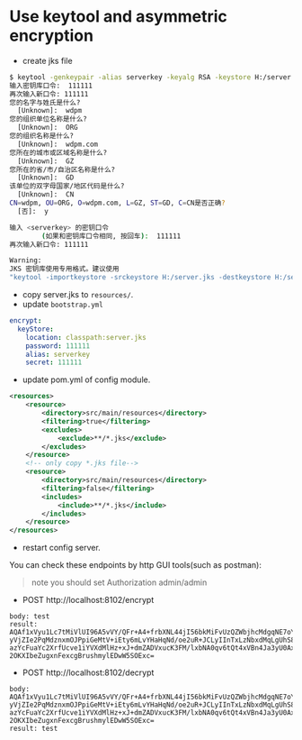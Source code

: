 # Use keytool and asymmetric encryption

- create jks file
```bash
$ keytool -genkeypair -alias serverkey -keyalg RSA -keystore H:/server.jks
输入密钥库口令:  111111
再次输入新口令: 111111
您的名字与姓氏是什么?
  [Unknown]:  wdpm
您的组织单位名称是什么?
  [Unknown]:  ORG
您的组织名称是什么?
  [Unknown]:  wdpm.com
您所在的城市或区域名称是什么?
  [Unknown]:  GZ
您所在的省/市/自治区名称是什么?
  [Unknown]:  GD
该单位的双字母国家/地区代码是什么?
  [Unknown]:  CN
CN=wdpm, OU=ORG, O=wdpm.com, L=GZ, ST=GD, C=CN是否正确?
  [否]:  y

输入 <serverkey> 的密钥口令
        (如果和密钥库口令相同, 按回车):  111111
再次输入新口令: 111111

Warning:
JKS 密钥库使用专用格式。建议使用 
"keytool -importkeystore -srckeystore H:/server.jks -destkeystore H:/server.jks -deststoretype pkcs12" 迁移到行业标准格式 PKCS12。
```
- copy server.jks to ``resources/``.
- update ``bootstrap.yml``
```yaml
encrypt:
  keyStore:
    location: classpath:server.jks
    password: 111111
    alias: serverkey
    secret: 111111
```
- update pom.yml of config module.
```xml
<resources>
    <resource>
        <directory>src/main/resources</directory>
        <filtering>true</filtering>
        <excludes>
            <exclude>**/*.jks</exclude>
        </excludes>
    </resource>
    <!-- only copy *.jks file-->
    <resource>
        <directory>src/main/resources</directory>
        <filtering>false</filtering>
        <includes>
            <include>**/*.jks</include>
        </includes>
    </resource>
</resources>
```
- restart config server. 

You can check these endpoints by http GUI tools(such as postman):
> note you should set Authorization admin/admin

- POST http://localhost:8102/encrypt
```
body: test
result: AQAf1xVyu1Lc7tMiVlUI96A5vVY/QFr+A4+frbXNL44jI56bkMiFvUzQZWbjhcMdgqNE7oYh2o+2uo1Au6kfonP7qFmhuJ/6OCnyrJ5GeRDba5aw
yVjZIe2PqMdznxmOJPpiGeMtV+iEty6mLvYHaHqNd/oe2uR+JCLyIInTxLzNbxdMqLgUhS8e3598JUNkzyF/LPlmAtQdqtJgweMCRUQBiaj66RvLlJqfroMp
azYcFuaYc2XrfUcve1iYVXdMlHz+xJ+dmZADVxucK3FM/lxbNA0qv6tQt4xVBn4Ja3yU0AxFVLEhjdmF005E3bLfhERmhh2lCoZuOYOL6lWpkiZMaSdGb8BW
2OKXIbeZugxnFexcgBrushmylEDwW5SOExc=
```


- POST http://localhost:8102/decrypt
```
body: AQAf1xVyu1Lc7tMiVlUI96A5vVY/QFr+A4+frbXNL44jI56bkMiFvUzQZWbjhcMdgqNE7oYh2o+2uo1Au6kfonP7qFmhuJ/6OCnyrJ5GeRDba5aw
yVjZIe2PqMdznxmOJPpiGeMtV+iEty6mLvYHaHqNd/oe2uR+JCLyIInTxLzNbxdMqLgUhS8e3598JUNkzyF/LPlmAtQdqtJgweMCRUQBiaj66RvLlJqfroMp
azYcFuaYc2XrfUcve1iYVXdMlHz+xJ+dmZADVxucK3FM/lxbNA0qv6tQt4xVBn4Ja3yU0AxFVLEhjdmF005E3bLfhERmhh2lCoZuOYOL6lWpkiZMaSdGb8BW
2OKXIbeZugxnFexcgBrushmylEDwW5SOExc=
result: test
```
